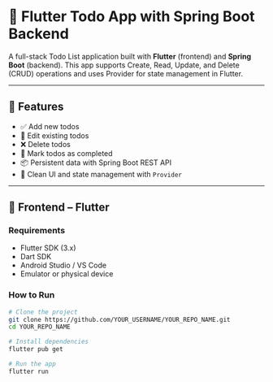 # 📝 Flutter Todo App with Spring Boot Backend

A full-stack Todo List application built with **Flutter** (frontend) and **Spring Boot** (backend). This app supports Create, Read, Update, and Delete (CRUD) operations and uses Provider for state management in Flutter.

---

## 🚀 Features

- ✅ Add new todos
- 📝 Edit existing todos
- ❌ Delete todos
- 🔄 Mark todos as completed
- 📦 Persistent data with Spring Boot REST API
- 📲 Clean UI and state management with `Provider`

---

## 📱 Frontend – Flutter

### Requirements

- Flutter SDK (3.x)
- Dart SDK
- Android Studio / VS Code
- Emulator or physical device

### How to Run

```bash
# Clone the project
git clone https://github.com/YOUR_USERNAME/YOUR_REPO_NAME.git
cd YOUR_REPO_NAME

# Install dependencies
flutter pub get

# Run the app
flutter run

